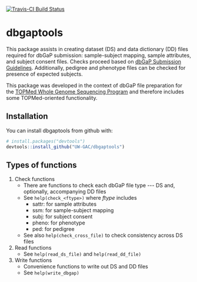 [![Travis-CI Build Status](https://travis-ci.org/UW-GAC/dbgaptools.svg?branch=master)](https://travis-ci.org/UW-GAC/dbgaptools)

# dbgaptools

This package assists in creating dataset (DS) and data dictionary (DD) files required for dbGaP submission: sample-subject mapping, sample attributes, and subject consent files. Checks proceed based on [dbGaP Submission Guidelines](https://www.ncbi.nlm.nih.gov/projects/gap/cgi-bin/GetPdf.cgi?document_name=HowToSubmit.pdf). Additionally, pedigree and phenotype files can be checked for presence of expected subjects.

This package was developed in the context of dbGaP file preparation for the [TOPMed Whole Genome Sequencing Program](https://www.nhlbiwgs.org) and therefore includes some TOPMed-oriented functionality. 

## Installation

You can install dbgaptools from github with:

```r
# install.packages("devtools")
devtools::install_github("UW-GAC/dbgaptools")
```

## Types of functions

1. Check functions
	* There are functions to check each dbGaP file type --- DS and, optionally, accompanying DD files
	* See `help(check_<ftype>)` where *ftype* includes
		* sattr: for sample attributes
		* ssm: for sample-subject mapping
		* subj: for subject consent
		* pheno: for phenotype 
		* ped: for pedigree
	* See also `help(check_cross_file)` to check consistency across DS files
1. Read functions
	* See `help(read_ds_file)` and `help(read_dd_file)`
1. Write functions
	* Convenience functions to write out DS and DD files
	* See `help(write_dbgap)`

